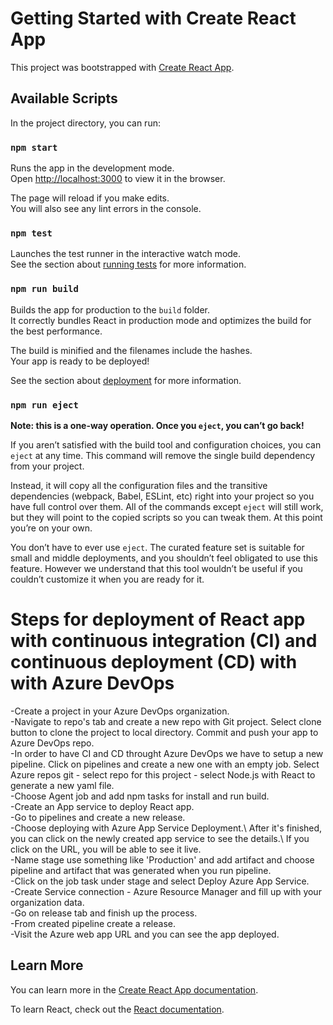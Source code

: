 # Getting Started with Create React App

This project was bootstrapped with [Create React App](https://github.com/facebook/create-react-app).

## Available Scripts

In the project directory, you can run:

### `npm start`

Runs the app in the development mode.\
Open [http://localhost:3000](http://localhost:3000) to view it in the browser.

The page will reload if you make edits.\
You will also see any lint errors in the console.

### `npm test`

Launches the test runner in the interactive watch mode.\
See the section about [running tests](https://facebook.github.io/create-react-app/docs/running-tests) for more information.

### `npm run build`

Builds the app for production to the `build` folder.\
It correctly bundles React in production mode and optimizes the build for the best performance.

The build is minified and the filenames include the hashes.\
Your app is ready to be deployed!

See the section about [deployment](https://facebook.github.io/create-react-app/docs/deployment) for more information.

### `npm run eject`

**Note: this is a one-way operation. Once you `eject`, you can’t go back!**

If you aren’t satisfied with the build tool and configuration choices, you can `eject` at any time. This command will remove the single build dependency from your project.

Instead, it will copy all the configuration files and the transitive dependencies (webpack, Babel, ESLint, etc) right into your project so you have full control over them. All of the commands except `eject` will still work, but they will point to the copied scripts so you can tweak them. At this point you’re on your own.

You don’t have to ever use `eject`. The curated feature set is suitable for small and middle deployments, and you shouldn’t feel obligated to use this feature. However we understand that this tool wouldn’t be useful if you couldn’t customize it when you are ready for it.

# Steps for deployment of React app with continuous integration (CI) and continuous deployment (CD) with with Azure DevOps

-Create a project in your Azure DevOps organization.\
-Navigate to repo's tab and create a new repo with Git project. Select clone button to clone the project to local directory. Commit and push your app to Azure DevOps repo.\
-In order to have CI and CD throught Azure DevOps we have to setup a new pipeline. Click on pipelines and create a new one with an empty job. Select Azure repos git - select repo for this project - select Node.js with React to generate a new yaml file.\
-Choose Agent job and add npm tasks for install and run build.\
-Create an App service to deploy React app.\
-Go to pipelines and create a new release.\
-Choose deploying with Azure App Service Deployment.\ After it's finished, you can click on the newly created app service to see the details.\ If you click on the URL, you will be able to see it live.\
-Name stage use something like 'Production' and add artifact and choose pipeline and artifact that was generated when you run pipeline.\
-Click on the job task under stage and select Deploy Azure App Service.\
-Create Service connection - Azure Resource Manager and fill up with your organization data.\
-Go on release tab and finish up the process.\
-From created pipeline create a release.\
-Visit the Azure web app URL and you can see the app deployed.
## Learn More

You can learn more in the [Create React App documentation](https://facebook.github.io/create-react-app/docs/getting-started).

To learn React, check out the [React documentation](https://reactjs.org/).
